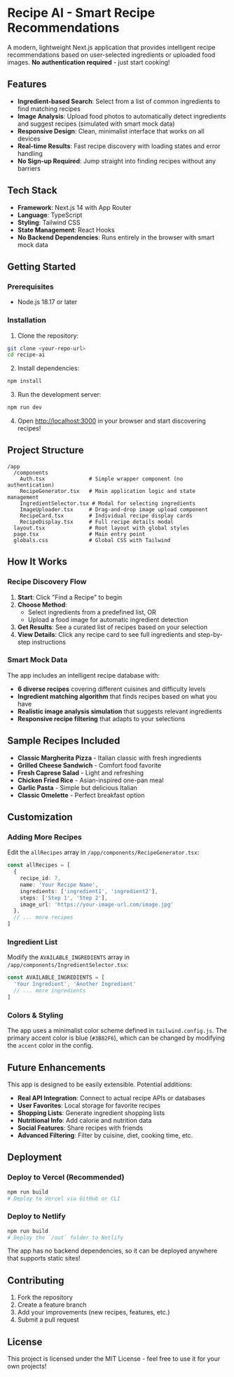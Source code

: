 # Recipe AI - Smart Recipe Recommendations

A modern, lightweight Next.js application that provides intelligent recipe recommendations based on user-selected ingredients or uploaded food images. **No authentication required** - just start cooking!

## Features

- **Ingredient-based Search**: Select from a list of common ingredients to find matching recipes
- **Image Analysis**: Upload food photos to automatically detect ingredients and suggest recipes (simulated with smart mock data)
- **Responsive Design**: Clean, minimalist interface that works on all devices
- **Real-time Results**: Fast recipe discovery with loading states and error handling
- **No Sign-up Required**: Jump straight into finding recipes without any barriers

## Tech Stack

- **Framework**: Next.js 14 with App Router
- **Language**: TypeScript
- **Styling**: Tailwind CSS
- **State Management**: React Hooks
- **No Backend Dependencies**: Runs entirely in the browser with smart mock data

## Getting Started

### Prerequisites

- Node.js 18.17 or later

### Installation

1. Clone the repository:
```bash
git clone <your-repo-url>
cd recipe-ai
```

2. Install dependencies:
```bash
npm install
```

3. Run the development server:
```bash
npm run dev
```

4. Open [http://localhost:3000](http://localhost:3000) in your browser and start discovering recipes!

## Project Structure

```
/app
  /components
    Auth.tsx              # Simple wrapper component (no authentication)
    RecipeGenerator.tsx   # Main application logic and state management
    IngredientSelector.tsx # Modal for selecting ingredients
    ImageUploader.tsx     # Drag-and-drop image upload component
    RecipeCard.tsx        # Individual recipe display cards
    RecipeDisplay.tsx     # Full recipe details modal
  layout.tsx              # Root layout with global styles
  page.tsx                # Main entry point
  globals.css             # Global CSS with Tailwind
```

## How It Works

### Recipe Discovery Flow
1. **Start**: Click "Find a Recipe" to begin
2. **Choose Method**: 
   - Select ingredients from a predefined list, OR
   - Upload a food image for automatic ingredient detection
3. **Get Results**: See a curated list of recipes based on your selection
4. **View Details**: Click any recipe card to see full ingredients and step-by-step instructions

### Smart Mock Data
The app includes an intelligent recipe database with:
- **6 diverse recipes** covering different cuisines and difficulty levels
- **Ingredient matching algorithm** that finds recipes based on what you have
- **Realistic image analysis simulation** that suggests relevant ingredients
- **Responsive recipe filtering** that adapts to your selections

## Sample Recipes Included

- **Classic Margherita Pizza** - Italian classic with fresh ingredients
- **Grilled Cheese Sandwich** - Comfort food favorite
- **Fresh Caprese Salad** - Light and refreshing
- **Chicken Fried Rice** - Asian-inspired one-pan meal
- **Garlic Pasta** - Simple but delicious Italian
- **Classic Omelette** - Perfect breakfast option

## Customization

### Adding More Recipes
Edit the `allRecipes` array in `/app/components/RecipeGenerator.tsx`:

```typescript
const allRecipes = [
  {
    recipe_id: 7,
    name: 'Your Recipe Name',
    ingredients: ['ingredient1', 'ingredient2'],
    steps: ['Step 1', 'Step 2'],
    image_url: 'https://your-image-url.com/image.jpg'
  },
  // ... more recipes
]
```

### Ingredient List
Modify the `AVAILABLE_INGREDIENTS` array in `/app/components/IngredientSelector.tsx`:

```typescript
const AVAILABLE_INGREDIENTS = [
  'Your Ingredient', 'Another Ingredient'
  // ... more ingredients
]
```

### Colors & Styling
The app uses a minimalist color scheme defined in `tailwind.config.js`. The primary accent color is blue (`#3B82F6`), which can be changed by modifying the `accent` color in the config.

## Future Enhancements

This app is designed to be easily extensible. Potential additions:

- **Real API Integration**: Connect to actual recipe APIs or databases
- **User Favorites**: Local storage for favorite recipes
- **Shopping Lists**: Generate ingredient shopping lists
- **Nutritional Info**: Add calorie and nutrition data
- **Social Features**: Share recipes with friends
- **Advanced Filtering**: Filter by cuisine, diet, cooking time, etc.

## Deployment

### Deploy to Vercel (Recommended)
```bash
npm run build
# Deploy to Vercel via GitHub or CLI
```

### Deploy to Netlify
```bash
npm run build
# Deploy the `/out` folder to Netlify
```

The app has no backend dependencies, so it can be deployed anywhere that supports static sites!

## Contributing

1. Fork the repository
2. Create a feature branch
3. Add your improvements (new recipes, features, etc.)
4. Submit a pull request

## License

This project is licensed under the MIT License - feel free to use it for your own projects!

